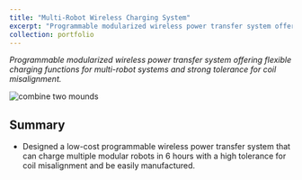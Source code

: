 ```yaml
---
title: "Multi-Robot Wireless Charging System"
excerpt: "Programmable modularized wireless power transfer system offering flexible charging functions for multi-robot systems and strong tolerance for coil misalignment<br/><img src='/files/wpt/cover.png'>"
collection: portfolio
---
```


*Programmable modularized wireless power transfer system offering flexible charging functions for multi-robot systems and strong tolerance for coil misalignment.*

![combine two mounds](https://Ericland.github.io/files/wpt/cover.png)
## Summary
- Designed a low-cost programmable wireless power transfer system that can charge multiple modular robots in 6 hours with a high tolerance for coil misalignment and be easily manufactured.

